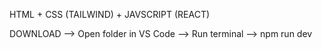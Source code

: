 
HTML + CSS (TAILWIND) + JAVSCRIPT (REACT)


DOWNLOAD --> Open folder in VS Code --> Run terminal --> npm run dev
